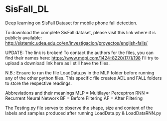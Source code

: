 # SisFall_DL
Deep learning on SisFall Dataset for mobile phone fall detection.

To download the complete SisFall dataset, please visit this link where it is publicly available: http://sistemic.udea.edu.co/en/investigacion/proyectos/english-falls/

UPDATE: The link is broken! To contact the authors for the files, you can find their names here: https://www.mdpi.com/1424-8220/17/1/198
I'll try to upload a download link here as I still have the files.

N.B.: Ensure to run the file LoadData.py in the MLP folder before running any of the other python files.
This specific file creates ADL and FALL folders to store the respective readings. 

Abbreviations and their meanings
MLP = Multilayer Perceptron
RNN = Recurrent Neural Network
BF = Before Filtering
AF = After Filtering

The Testing.py file serves to observe the shape, size and content of the labels and samples 
produced after running LoadData.py & LoadDataRNN.py
